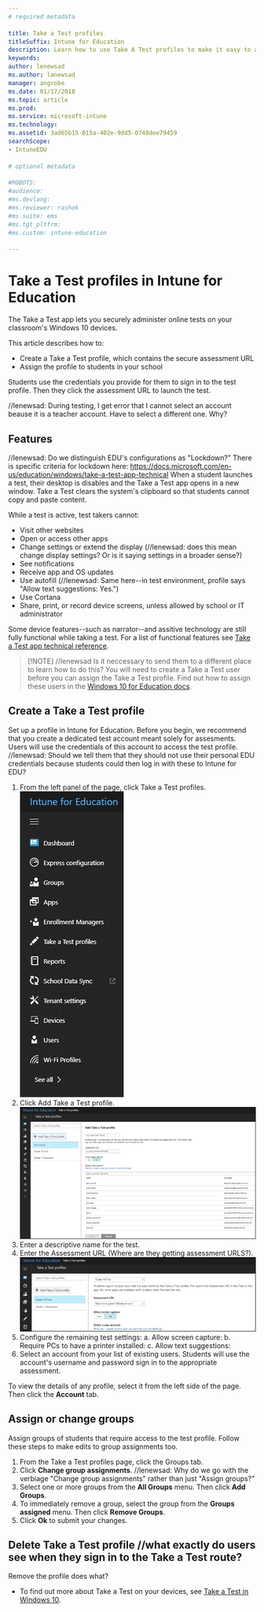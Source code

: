 ```yaml
---
# required metadata

title: Take a Test profiles
titleSuffix: Intune for Education
description: Learn how to use Take A Test profiles to make it easy to administer and capture student test results.
keywords:
author: lenewsad
ms.author: lanewsad
manager: angrobe
ms.date: 01/17/2018
ms.topic: article
ms.prod:
ms.service: microsoft-intune
ms.technology:
ms.assetid: 3ad65b15-015a-402e-9dd5-0748dee79459
searchScope:
- IntuneEDU

# optional metadata

#ROBOTS:
#audience:
#ms.devlang:
#ms.reviewer: rashok
#ms.suite: ems
#ms.tgt_pltfrm: 
#ms.custom: intune-education

---
```


# Take a Test profiles in Intune for Education
The Take a Test app lets you securely administer online tests on your classroom's Windows 10 devices.

This article describes how to:
* Create a Take a Test profile, which contains the secure assessment URL
* Assign the profile to students in your school

Students use the credentials you provide for them to sign in to the test profile. Then they click the assessment URL to launch the test. 

//lenewsad: During testing, I get error that I cannot select an account beause it is a teacher account. Have to select a different one. Why?

## Features
//lenewsad: Do we distinguish EDU's configurations as "Lockdown?" There is specific criteria for lockdown here: https://docs.microsoft.com/en-us/education/windows/take-a-test-app-technical 
When a student launches a test, their desktop is disables and the Take a Test app opens in a new window. Take a Test clears the system's clipboard so that students cannot copy and paste content.

While a test is active, test takers cannot:

* Visit other websites
* Open or access other apps 
* Change settings or extend the display (//lenewsad: does this mean change display settings? Or is it saying settings in a broader sense?)
* See notifications
* Receive app and OS updates
* Use autofill (//lenewsad: Same here--in test environment, profile says "Allow text suggestions: Yes.")
* Use Cortana
* Share, print, or record device screens, unless allowed by school or IT administrator

Some device features--such as narrator--and assitive technology are still fully functional while taking a test. For a list of functional features see [Take a Test app technical reference](https://docs.microsoft.com/en-us/education/windows/take-a-test-app-technical).


> [!NOTE] //lenewsad Is it neccessary to send them to a different place to learn how to do this? 
> You will need to create a Take a Test user before you can assign the Take a Test profile. Find out how to assign these users in the [Windows 10 for Education docs](https://technet.microsoft.com/edu/windows/take-a-test-multiple-pcs).

## Create a Take a Test profile
Set up a profile in Intune for Education. Before you begin, we recommend that you create a dedicated test account meant solely for assesments. Users will use the credentials of this account to access the test profile. //lenewsad: Should we tell them that they should not use their personal EDU credentials because students could then log in with these to Intune for EDU?

1. From the left panel of the page, click Take a Test profiles. ![List of options in the sidebar](./media/dashboard-002-left-sidebar-list.png)
2.  Click Add Take a Test profile.
 ![Select Add a Take A Test profile button in the left hand side](./media/takeatest-001-new-profile.png)
3. Enter a descriptive name for the test.
4. Enter the Assessment URL (Where are they getting assessment URLS?).
 ![Take a test profile window](./media/takeatest-002-new-profile-edit-window.png)
5. Configure the remaining test settings:
    a. Allow screen capture:
    b. Require PCs to have a printer installed:
    c. Allow text suggestions:
6. Select an account from your list of existing users. Students will use the account's username and password sign in to the appropriate assessment.

To view the details of any profile, select it from the left side of the page. Then click the **Account** tab. 


## Assign or change groups
Assign groups of students that require access to the test profile. Follow these steps to make edits to group assignments too.
1. From the Take a Test profiles page, click the Groups tab. 
2. Click **Change group assignments**. //lenewsad: Why do we go with the verbiage "Change group assignments" rather than just "Assign groups?"
3. Select one or more groups from the **All Groups** menu. Then click **Add Groups**. 
4. To immediately remove a group, select the group from the **Groups assigned** menu. Then click **Remove Groups**.
5. Click **Ok** to submit your changes.

## Delete Take a Test profile    //what exactly do users see when they sign in to the Take a Test route?
Remove the profile does what?


- To find out more about Take a Test on your devices, see [Take a Test in Windows 10](https://technet.microsoft.com/edu/windows/take-tests-in-windows-10).

